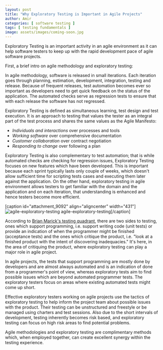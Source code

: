 ```yaml
---
layout: post
title: "Why Exploratory Testing is Important in Agile Projects"
author: Amir
categories: [ software testing ]
tags: [ testing fundamentals ]
image: assets/images/coming-soon.jpg
---
```


Exploratory Testing is an important activity in an agile environment as it can help software testers to keep up with the rapid development pace of agile software projects.

First, a brief intro on agile methodology and exploratory testing:

In agile methodology, software is released in small iterations. Each iteration goes through planning, estimation, development, integration, testing and release. Because of frequent releases, test automation becomes ever so important as developers need to get quick feedback on the status of the application. The automated checks serve as regression tests to ensure that with each release the software has not regressed.

Exploratory Testing is defined as simultaneous learning, test design and test execution. It is an approach to testing that values the tester as an integral part of the test process and shares the same values as the Agile Manifesto:

*   _Individuals and interactions_ over processes and tools
*   _Working software_ over comprehensive documentation
*   _Customer collaboration_ over contract negotiation
*   _Responding to change_ over following a plan

Exploratory Testing is also complementary to test automation; that is while automated checks are checking for regression issues, Exploratory Testing focuses on new features which have been developed. This is important because each sprint typically lasts only couple of weeks, which doesn't allow sufficient time for scripting tests cases and executing them later against the application. On the other hand, exploratory testing in agile environment allows testers to get familiar with the domain and the application and on each iteration, that understanding is enhanced and hence testers become more efficient.

[caption id="attachment_9092" align="aligncenter" width="431"]![agile-exploratory-testing](http://69.164.212.71/wp-content/uploads/2015/01/agile-exploratory-testing.jpg) agile-exploratory-testing[/caption]

According to [Brian Marick's testing quadrant](http://www.exampler.com/old-blog/2003/08/21/), there are two sides to testing, ones which support programming, i.e. support writing code (unit tests) or provide an indication of when the programmer might be finished (acceptance tests) and the ones which critique the product, i.e. "look at a finished product with the intent of discovering inadequacies." It's here, in the area of critiquing the product, where exploratory testing can play a major role in agile project.

In agile projects, the tests that support programming are mostly done by developers and are almost always automated and is an indication of done from a programmer's point of view, whereas exploratory tests aim to find possible issues which are beyond automated programmer tests. The exploratory testers focus on areas where existing automated tests might come up short.

Effective exploratory testers working on agile projects use the tactics of exploratory testing to help inform the project team about possible issues with the product. Their testing can be unstructured and freestyle or be managed using charters and test sessions. Also due to the short intervals of development, testing inherently becomes risk based, and exploratory testing can focus on high risk areas to find potential problems.

Agile methodologies and exploratory testing are complimentary methods which, when employed together, can create excellent synergy within the testing experience.